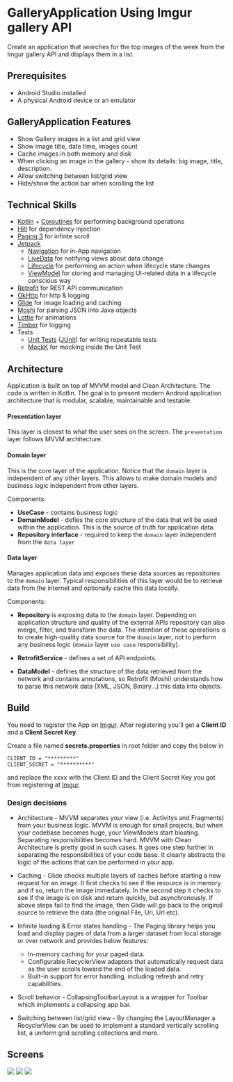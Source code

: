 # GalleryApplication Using Imgur gallery API
Create an application that searches for the top images of the week from
the Imgur gallery API and displays them in a list.


## Prerequisites
- Android Studio installed
- A physical Android device or an emulator


## GalleryApplication Features
* Show Gallery images in a list and grid view
* Show image title, date time, images count
* Cache images in both memory and disk
* When clicking an image in the gallery - show its details: big image, title, description.
* Allow switching between list/grid view
* Hide/show the action bar when scrolling the list

## Technical Skills
* [Kotlin](https://kotlinlang.org/) + [Coroutines](https://developer.android.com/kotlin/coroutines) for performing background operations
* [Hilt](https://dagger.dev/hilt/) for dependency injection
* [Paging 3](https://developer.android.com/topic/libraries/architecture/paging/v3-overview) for infinte scroll
* [Jetpack](https://developer.android.com/jetpack)
    * [Navigation](https://developer.android.com/topic/libraries/architecture/navigation/) for in-App navigation
    * [LiveData](https://developer.android.com/topic/libraries/architecture/livedata) for notifying views about data change
    * [Lifecycle](https://developer.android.com/topic/libraries/architecture/lifecycle) for performing an action when lifecycle state changes
    * [ViewModel](https://developer.android.com/topic/libraries/architecture/viewmodel) for storing and managing UI-related data in a lifecycle conscious way
* [Retrofit](https://square.github.io/retrofit/) for REST API communication
* [OkHttp](https://square.github.io/okhttp/) for http & logging
* [Glide](https://bumptech.github.io/glide/) for image loading and caching
* [Moshi](https://github.com/square/moshi) for parsing JSON into Java objects
* [Lottie](https://airbnb.design/lottie/) for animations
* [Timber](https://github.com/JakeWharton/timber) for logging
* Tests
    * [Unit Tests](https://en.wikipedia.org/wiki/Unit_testing) ([JUnit](https://junit.org/junit4/)) for writing repeatable tests
    * [MockK](https://mockk.io/) for mocking inside the Unit Test

## Architecture
Application is built on top of MVVM model and Clean Architecture. The code is written in Kotlin.
The goal is to present modern Android application architecture that is modular, scalable, maintainable and testable.

#### Presentation layer
This layer is closest to what the user sees on the screen. The `presentation` layer follows MVVM architecture.

#### Domain layer
This is the core layer of the application. Notice that the `domain` layer is independent of any other layers.
This allows to make domain models and business logic independent from other layers.

Components:
- **UseCase** - contains business logic
- **DomainModel** - defies the core structure of the data that will be used within the application. This is the source of truth for application data.
- **Repository interface** - required to keep the `domain` layer independent from the `data layer`

#### Data layer
Manages application data and exposes these data sources as repositories to the `domain` layer.
Typical responsibilities of this layer would be to retrieve data from the internet and optionally cache this data locally.

Components:
- **Repository** is exposing data to the `domain` layer. Depending on application structure and quality of the external APIs repository can also merge, filter, and transform the data. The intention of
  these operations is to create high-quality data source for the `domain` layer, not to perform any business logic (`domain` layer `use case` responsibility).

- **RetrofitService** - defines a set of API endpoints.
- **DataModel** - defines the structure of the data retrieved from the network and contains annotations, so Retrofit (Moshi) understands how to parse this network data (XML, JSON, Binary...) this data into objects.


## Build
You need to register the App on [Imgur](https://api.imgur.com/oauth2/addclient). After registering
you'll get a **Client ID** and a **Client Secret Key**.

Create a file named **secrets.properties** in root folder and copy the below in
```
CLIENT_ID = "*********"
CLIENT_SECRET = "**********"
```
and replace the xxxx with the Client ID and the Client Secret Key you got from registering at [Imgur](https://api.imgur.com/oauth2/addclient).

### Design decisions
* Architecture - MVVM separates your view (i.e. Activitys and Fragments) from your business logic.
  MVVM is enough for small projects, but when your codebase becomes huge, your ViewModels start bloating.
  Separating responsibilities becomes hard. MVVM with Clean Architecture is pretty good in such cases.
  It goes one step further in separating the responsibilities of your code base. It clearly abstracts
  the logic of the actions that can be performed in your app.

* Caching - Glide checks multiple layers of caches before starting a new request for an image.
  It first checks to see if the resource is in memory and if so, return the image immediately. In the second step it checks to see if the image is on disk and return quickly, but asynchronously.
  If above steps fail to find the image, then Glide will go back to the original source to retrieve the data (the original File, Uri, Url etc).

* Infinite loading & Error states handling - The Paging library helps you load and display pages of data from a larger dataset from local storage or over network and provides below features:
    * In-memory caching for your paged data.
    * Configurable RecyclerView adapters that automatically request data as the user scrolls toward the end of the loaded data.
    * Built-in support for error handling, including refresh and retry capabilities.

* Scroll behavior - CollapsingToolbarLayout is a wrapper for Toolbar which implements a collapsing app bar.

* Switching between list/grid view - By changing the LayoutManager a RecyclerView can be used to implement a standard vertically scrolling list, a uniform grid scrolling collections and more.

## Screens
![](Screenshot_list.jpg)
![](Screenshot_grid.jpg)
![](Screenshot_detail.jpg)